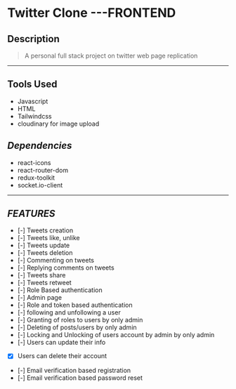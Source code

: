 # Twitter Clone ---FRONTEND
## Description
> A personal full stack project on twitter web page replication
___
## **Tools Used**
* Javascript
* HTML
* Tailwindcss
* cloudinary for image upload

## _Dependencies_
* react-icons
* react-router-dom
* redux-toolkit
* socket.io-client

***
## _FEATURES_
* [-] Tweets creation
* [-] Tweets like, unlike
* [-] Tweets update
* [-] Tweets deletion
* [-] Commenting on tweets
* [-] Replying comments on tweets
* [-] Tweets share
* [-] Tweets retweet
* [-] Role Based authentication
* [-] Admin page
* [-] Role and token based authentication
* [-] following and unfollowing a user
* [-] Granting of roles to users by only admin
* [-] Deleting of posts/users by only admin
* [-] Locking and Unlocking of users account by admin by only admin
* [-] Users can update their info
* [x] Users can delete their account
* [-] Email verification based registration
* [-] Email verification based password reset


